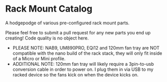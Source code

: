 # Rack Mount Catalog

A hodgepodge of various pre-configured rack mount parts. 

Please feel free to submit a pull request for any new parts you end up creating! Code quality is no object here.

* PLEASE NOTE: NAB9, UM890PRO, EQi12 and 120mm fan tray are NOT compatible with the nano build of the rack stack, they will only fit inside of a Micro or Mini profile.
* ADDITIONAL NOTE: 120mm fan tray will likely require a 3pin-to-usb conversion cable in order to power on. I plug them in via USB to my racked device so the fans kick on when the device kicks on.
